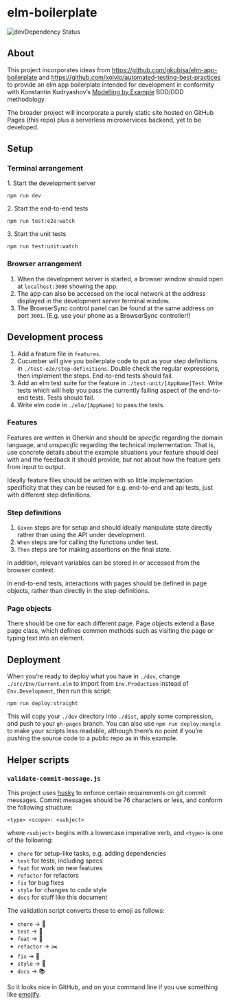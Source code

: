 # elm-boilerplate

![devDependency Status](https://david-dm.org/LikeJasper/elm-boilerplate/dev-status.svg)

## About

This project incorporates ideas from https://github.com/gkubisa/elm-app-boilerplate and https://github.com/xolvio/automated-testing-best-practices to provide an elm app boilerplate intended for development in conformity with Konstantin Kudryashov’s [Modelling by Example](http://stakeholderwhisperer.com/posts/2014/10/introducing-modelling-by-example) BDD/DDD methodology.

The broader project will incorporate a purely static site hosted on GitHub Pages (this repo) plus a serverless microservices backend, yet to be developed.

## Setup

### Terminal arrangement

1\. Start the development server
```
npm run dev
```
2\. Start the end-to-end tests
```
npm run test:e2e:watch
```
3\. Start the unit tests
```
npm run test:unit:watch
```

### Browser arrangement

1. When the development server is started, a browser window should open at `localhost:3000` showing the app.
1. The app can also be accessed on the local network at the address displayed in the development server terminal window.
1. The BrowserSync control panel can be found at the same address on port `3001`. (E.g. use your phone as a BrowserSync controller!)

## Development process

1. Add a feature file in `features`.
1. Cucumber will give you boilerplate code to put as your step definitions in `./test-e2e/step-definitions`. Double check the regular expressions, then implement the steps. End-to-end tests should fail.
1. Add an elm test suite for the feature in `./test-unit/[AppName]Test`. Write tests which will help you pass the currently failing aspect of the end-to-end tests. Tests should fail.
1. Write elm code in `./elm/[AppName]` to pass the tests.

### Features

Features are written in Gherkin and should be *specific* regarding the domain language, and *unspecific* regarding the technical implementation. That is, use concrete details about the example situations your feature should deal with and the feedback it should provide, but not about how the feature gets from input to output.

Ideally feature files should be written with so little implementation specificity that they can be reused for e.g. end-to-end and api tests, just with different step definitions.

### Step definitions

1. `Given` steps are for setup and should ideally manipulate state directly rather than using the API under development.
1. `When` steps are for calling the functions under test.
1. `Then` steps are for making assertions on the final state.

In addition, relevant variables can be stored in or accessed from the browser context.

In end-to-end tests, interactions with pages should be defined in page objects, rather than directly in the step definitions.

### Page objects

There should be one for each different page. Page objects extend a Base page class, which defines common methods such as visiting the page or typing text into an element.

## Deployment

When you’re ready to deploy what you have in `./dev`, change `./src/Env/Current.elm` to import from `Env.Production` instead of `Env.Development`, then run this script:

```
npm run deploy:straight
```

This will copy your `./dev` directory into `./dist`, apply some compression, and push to your `gh-pages` branch. You can also use `npm run deploy:mangle` to make your scripts less readable, although there’s no point if you’re pushing the source code to a public repo as in this example.

## Helper scripts

### `validate-commit-message.js`

This project uses [husky](https://github.com/typicode/husky) to enforce certain requirements on git commit messages. Commit messages should be 76 characters or less, and conform the following structure:
```
<type> <scope>: <subject>
```
where `<subject>` begins with a lowercase imperative verb, and `<type>` is one of the following:

- `chore` for setup-like tasks, e.g. adding dependencies
- `test` for tests, including specs
- `feat` for work on new features
- `refactor` for refactors
- `fix` for bug fixes
- `style` for changes to code style
- `docs` for stuff like this document

The validation script converts these to emoji as follows:

- `chore` -> :house_with_garden:
- `test` -> :vertical_traffic_light:
- `feat` -> :seedling:
- `refactor` -> :scissors:
- `fix` -> :wrench:
- `style` -> :lipstick:
- `docs` -> :books:

So it looks nice in GitHub, and on your command line if you use something like [emojify](https://github.com/mrowa44/emojify).
